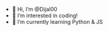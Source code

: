 - 👋 Hi, I’m @Dijal00
- 👀 I’m interested in coding!
- 🌱 I’m currently learning Python & JS

<!---
Dijal00/Dijal00 is a ✨ special ✨ repository because its `README.md` (this file) appears on your GitHub profile.
You can click the Preview link to take a look at your changes.
--->
